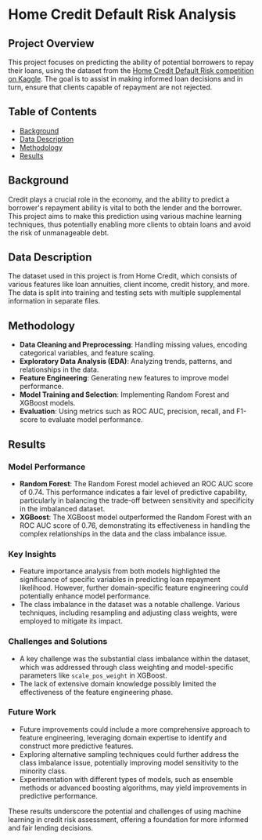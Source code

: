 # Home Credit Default Risk Analysis

## Project Overview
This project focuses on predicting the ability of potential borrowers to repay their loans, using the dataset from the [Home Credit Default Risk competition on Kaggle](https://www.kaggle.com/competitions/home-credit-default-risk/data). The goal is to assist in making informed loan decisions and in turn, ensure that clients capable of repayment are not rejected.

## Table of Contents
- [Background](#background)
- [Data Description](#data-description)
- [Methodology](#methodology)
- [Results](#results)

## Background
Credit plays a crucial role in the economy, and the ability to predict a borrower's repayment ability is vital to both the lender and the borrower. This project aims to make this prediction using various machine learning techniques, thus potentially enabling more clients to obtain loans and avoid the risk of unmanageable debt.

## Data Description
The dataset used in this project is from Home Credit, which consists of various features like loan annuities, client income, credit history, and more. The data is split into training and testing sets with multiple supplemental information in separate files.

## Methodology
- **Data Cleaning and Preprocessing**: Handling missing values, encoding categorical variables, and feature scaling.
- **Exploratory Data Analysis (EDA)**: Analyzing trends, patterns, and relationships in the data.
- **Feature Engineering**: Generating new features to improve model performance.
- **Model Training and Selection**: Implementing Random Forest and XGBoost models.
- **Evaluation**: Using metrics such as ROC AUC, precision, recall, and F1-score to evaluate model performance.

## Results

### Model Performance
- **Random Forest**: The Random Forest model achieved an ROC AUC score of 0.74. This performance indicates a fair level of predictive capability, particularly in balancing the trade-off between sensitivity and specificity in the imbalanced dataset.
- **XGBoost**: The XGBoost model outperformed the Random Forest with an ROC AUC score of 0.76, demonstrating its effectiveness in handling the complex relationships in the data and the class imbalance issue.

### Key Insights
- Feature importance analysis from both models highlighted the significance of specific variables in predicting loan repayment likelihood. However, further domain-specific feature engineering could potentially enhance model performance.
- The class imbalance in the dataset was a notable challenge. Various techniques, including resampling and adjusting class weights, were employed to mitigate its impact.

### Challenges and Solutions
- A key challenge was the substantial class imbalance within the dataset, which was addressed through class weighting and model-specific parameters like `scale_pos_weight` in XGBoost.
- The lack of extensive domain knowledge possibly limited the effectiveness of the feature engineering phase.

### Future Work
- Future improvements could include a more comprehensive approach to feature engineering, leveraging domain expertise to identify and construct more predictive features.
- Exploring alternative sampling techniques could further address the class imbalance issue, potentially improving model sensitivity to the minority class.
- Experimentation with different types of models, such as ensemble methods or advanced boosting algorithms, may yield improvements in predictive performance.

These results underscore the potential and challenges of using machine learning in credit risk assessment, offering a foundation for more informed and fair lending decisions.


